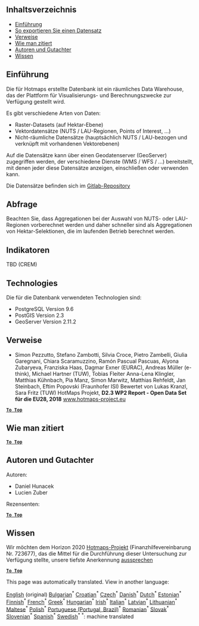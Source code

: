 <h2> Inhaltsverzeichnis </h2><ul><li> <a href="#Introduction">Einführung</a> </li><li> <a href="#How-to-export-a-dataset">So exportieren Sie einen Datensatz</a> </li><li> <a href="#References">Verweise</a> </li><li> <a href="#How-to-cite">Wie man zitiert</a> </li><li> <a href="#Authors-and-reviewers">Autoren und Gutachter</a> </li><li> <a href="#acknowledgement">Wissen</a> </li></ul><h2> Einführung </h2><p> Die für Hotmaps erstellte Datenbank ist ein räumliches Data Warehouse, das der Plattform für Visualisierungs- und Berechnungszwecke zur Verfügung gestellt wird. </p><p> Es gibt verschiedene Arten von Daten: </p><ul><li> Raster-Datasets (auf Hektar-Ebene) </li><li> Vektordatensätze (NUTS / LAU-Regionen, Points of Interest, ...) </li><li> Nicht-räumliche Datensätze (hauptsächlich NUTS / LAU-bezogen und verknüpft mit vorhandenen Vektorebenen) </li></ul><p> Auf die Datensätze kann über einen Geodatenserver (GeoServer) zugegriffen werden, der verschiedene Dienste (WMS / WFS / ...) bereitstellt, mit denen jeder diese Datensätze anzeigen, einschließen oder verwenden kann. </p><p> Die Datensätze befinden sich im <a href="https://gitlab.com/hotmaps">Gitlab-Repository</a> </p><h2> Abfrage </h2><p> Beachten Sie, dass Aggregationen bei der Auswahl von NUTS- oder LAU-Regionen vorberechnet werden und daher schneller sind als Aggregationen von Hektar-Selektionen, die im laufenden Betrieb berechnet werden. </p><h2> Indikatoren </h2><p> TBD (CREM) </p><h2> Technologies </h2><p> Die für die Datenbank verwendeten Technologien sind: </p><ul><li> PostgreSQL Version 9.6 </li><li> PostGIS Version 2.3 </li><li> GeoServer Version 2.11.2 </li></ul><h2> Verweise </h2><ul><li> Simon Pezzutto, Stefano Zambotti, Silvia Croce, Pietro Zambelli, Giulia Garegnani, Chiara Scaramuzzino, Ramón Pascual Pascuas, Alyona Zubaryeva, Franziska Haas, Dagmar Exner (EURAC), Andreas Müller (e-think), Michael Hartner (TUW), Tobias Fleiter Anna-Lena Klingler, Matthias Kühnbach, Pia Manz, Simon Marwitz, Matthias Rehfeldt, Jan Steinbach, Eftim Popovski (Fraunhofer ISI) Bewertet von Lukas Kranzl, Sara Fritz (TUW) HotMaps Projekt, <strong>D2.3 WP2 Report - Open Data Set für die EU28, 2018</strong> <a href="http://www.hotmaps-project.eu/wp-content/uploads/2018/05/D2.3-Hotmaps_FINAL-VERSION_for-upload.pdf">www.hotmaps-project.eu</a> </li></ul><p><ins> <code><strong><a href="#table-of-contents">To Top</a></strong></code> </ins> </p><h2> Wie man zitiert </h2><p><ins> <code><strong><a href="#table-of-contents">To Top</a></strong></code> </ins> </p><h2> Autoren und Gutachter </h2><p> Autoren: </p><ul><li> Daniel Hunacek </li><li> Lucien Zuber </li></ul><p> Rezensenten: </p><p><ins> <code><strong><a href="#table-of-contents">To Top</a></strong></code> </ins> </p><h2> Wissen </h2><p> Wir möchten dem Horizon 2020 <a href="https://www.hotmaps-project.eu">Hotmaps-Projekt</a> (Finanzhilfevereinbarung Nr. 723677), das die Mittel für die Durchführung dieser Untersuchung zur Verfügung stellte, unsere tiefste Anerkennung <a href="https://www.hotmaps-project.eu">aussprechen</a> </p><p><ins> <code><strong><a href="#table-of-contents">To Top</a></strong></code> </ins> </p>

This page was automatically translated. View in another language:

[English](en-Database-behind-the-Hotmaps-toolbox) (original) [Bulgarian](bg-Database-behind-the-Hotmaps-toolbox)<sup>\*</sup> [Croatian](hr-Database-behind-the-Hotmaps-toolbox)<sup>\*</sup> [Czech](cs-Database-behind-the-Hotmaps-toolbox)<sup>\*</sup> [Danish](da-Database-behind-the-Hotmaps-toolbox)<sup>\*</sup> [Dutch](nl-Database-behind-the-Hotmaps-toolbox)<sup>\*</sup> [Estonian](et-Database-behind-the-Hotmaps-toolbox)<sup>\*</sup> [Finnish](fi-Database-behind-the-Hotmaps-toolbox)<sup>\*</sup> [French](fr-Database-behind-the-Hotmaps-toolbox)<sup>\*</sup>  [Greek](el-Database-behind-the-Hotmaps-toolbox)<sup>\*</sup> [Hungarian](hu-Database-behind-the-Hotmaps-toolbox)<sup>\*</sup> [Irish](ga-Database-behind-the-Hotmaps-toolbox)<sup>\*</sup> [Italian](it-Database-behind-the-Hotmaps-toolbox)<sup>\*</sup> [Latvian](lv-Database-behind-the-Hotmaps-toolbox)<sup>\*</sup> [Lithuanian](lt-Database-behind-the-Hotmaps-toolbox)<sup>\*</sup> [Maltese](mt-Database-behind-the-Hotmaps-toolbox)<sup>\*</sup> [Polish](pl-Database-behind-the-Hotmaps-toolbox)<sup>\*</sup> [Portuguese (Portugal, Brazil)](pt-Database-behind-the-Hotmaps-toolbox)<sup>\*</sup> [Romanian](ro-Database-behind-the-Hotmaps-toolbox)<sup>\*</sup> [Slovak](sk-Database-behind-the-Hotmaps-toolbox)<sup>\*</sup> [Slovenian](sl-Database-behind-the-Hotmaps-toolbox)<sup>\*</sup> [Spanish](es-Database-behind-the-Hotmaps-toolbox)<sup>\*</sup> [Swedish](sv-Database-behind-the-Hotmaps-toolbox)<sup>\*</sup>
<sup>\*</sup>: machine translated
